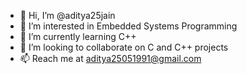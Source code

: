 - 👋 Hi, I’m @aditya25jain
- 👀 I’m interested in Embedded Systems Programming
- 🌱 I’m currently learning C++
- 💞️ I’m looking to collaborate on C and C++ projects
- 📫 Reach me at aditya25051991@gmail.com

<!---
aditya25jain/aditya25jain is a ✨ special ✨ repository because its `README.md` (this file) appears on your GitHub profile.
You can click the Preview link to take a look at your changes.
--->
